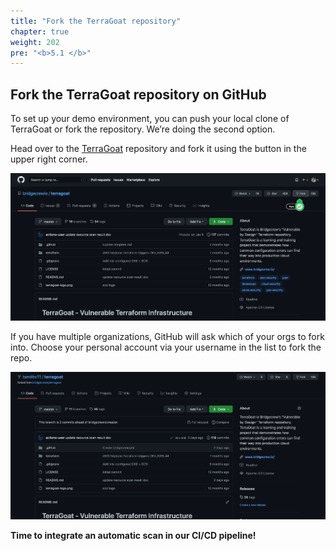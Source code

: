 ```yaml
---
title: "Fork the TerraGoat repository"
chapter: true
weight: 202
pre: "<b>5.1 </b>"
---
```


## Fork the TerraGoat repository on GitHub

To set up your demo environment, you can push your local clone of TerraGoat or fork the repository. We’re doing the second option.

Head over to the [TerraGoat](https://github.com/bridgecrewio/terragoat) repository and fork it using the button in the upper right corner.

![Fork the TerraGoat repo](images/terragoat_repo.png "Fork the TerraGoat repo")

If you have multiple organizations, GitHub will ask which of your orgs to fork into. Choose your personal account via your username in the list to fork the repo.

![Your own TerraGoat repo](images/terragoat_repo2.png "Your own TerraGoat repo")

**Time to integrate an automatic scan in our CI/CD pipeline!**
